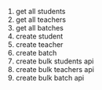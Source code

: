 1. get all students
2. get all teachers
3. get all batches
4. create student
5. create teacher
6. create batch
7. create bulk students api
8. create bulk teachers api
9. create bulk batch api
